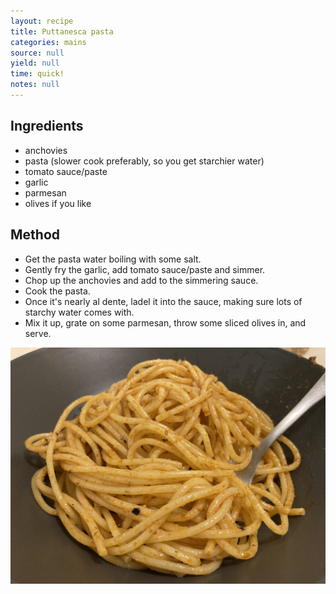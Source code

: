 ```yaml
---
layout: recipe
title: Puttanesca pasta
categories: mains
source: null
yield: null
time: quick!
notes: null
---
```

## Ingredients

* anchovies
* pasta (slower cook preferably, so you get starchier water)
* tomato sauce/paste
* garlic
* parmesan
* olives if you like

## Method

* Get the pasta water boiling with some salt.
* Gently fry the garlic, add tomato sauce/paste and simmer.
* Chop up the anchovies and add to the simmering sauce.
* Cook the pasta.
* Once it's nearly al dente, ladel it into the sauce, making sure lots of starchy water comes with.
* Mix it up, grate on some parmesan, throw some sliced olives in, and serve.

![](/images/puttanesca.jpeg)